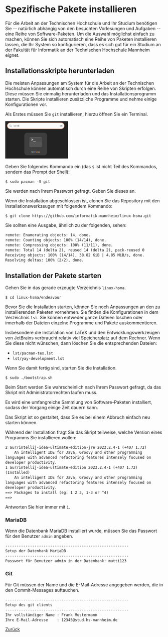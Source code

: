 # Spezifische Pakete installieren

Für die Arbeit an der Technischen Hochschule und Ihr Studium benötigen Sie -- natürlich abhängig von den besuchten Vorlesungen und Aufgaben -- eine Reihe von Software-Paketen. Um die Auswahl möglichst einfach zu machen, können Sie sich automatisch eine Reihe von Paketen installieren lassen, die Ihr System so konfigurieren, dass es sich gut für ein Studium an der Fakultät für Informatik an der Technischen Hochschule Mannheim eignet.

## Installationsskripte herunterladen

Die meisten Anpassungen am System für die Arbeit an der Technischen Hochschule können automatisch durch eine Reihe von Skripten erfolgen. Diese müssen Sie einmalig herunterladen und das Installationsprogramm starten. Die Skripte installieren zusätzliche Programme und nehme einige Konfigurationen vor.

Als Erstes müssen Sie `git` installieren, hierzu öffnen Sie ein Terminal.

<img src="img/terminal_2.png" width="200">

Geben Sie folgendes Kommando ein (das `$` ist nicht Teil des Kommandos, sondern das Prompt der Shell):

```console
$ sudo pacman -S git
```

Sie werden nach Ihrem Passwort gefragt. Geben Sie dieses an.

Wenn die Installation abgeschlossen ist, clonen Sie das Repository mit den Installationswerkzeugen mit folgendem Kommando:

```console
$ git clone https://github.com/informatik-mannheim/linux-hsma.git
```

Sie sollten eine Ausgabe, ähnlich zu der folgenden, sehen:

```console
remote: Enumerating objects: 14, done.
remote: Counting objects: 100% (14/14), done.
remote: Compressing objects: 100% (11/11), done.
remote: Total 14 (delta 2), reused 14 (delta 2), pack-reused 0
Receiving objects: 100% (14/14), 38.82 KiB | 4.85 MiB/s, done.
Resolving deltas: 100% (2/2), done.
```

## Installation der Pakete starten

Gehen Sie in das gerade erzeugte Verzeichnis `linux-hsma`.

```console
$ cd linux-hsma/endeavour
```

Bevor Sie die Installation starten, können Sie noch Anpassungen an den zu installierenden Paketen vornehmen. Sie finden die Konfigurationen in dem Verzeichnis `lst`. Sie können entweder ganze Dateien löschen oder innerhalb der Dateien einzelne Programme und Pakete auskommentieren.

Insbesondere die Installation von LaTeX und den Entwicklungswerkzeugen von JetBrains verbraucht relativ viel Speicherplatz auf dem Rechner. Wenn Sie diese nicht wünschen, dann löschen Sie die entsprechenden Dateien:

  * `lst/pacman-tex.lst`
  * `lst/yay-development.lst`

Wenn Sie damit fertig sind, starten Sie die Installation.

```console
$ sudo ./bootstrap.sh
```

Beim Start werden Sie wahrscheinlich nach Ihrem Passwort gefragt, da das Skript mit Administratorrechten laufen muss.

Es wird eine umfangreiche Sammlung von Software-Paketen installiert, sodass der Vorgang einige Zeit dauern kann.

Das Skript ist so gestaltet, dass Sie es bei einem Abbruch einfach neu starten können.

Während der Installation fragt Sie das Skript teilweise, welche Version eines Programms Sie installieren wollen:

```console
2 aur/intellij-idea-ultimate-edition-jre 2023.2.4-1 (+407 1.72)
    An intelligent IDE for Java, Groovy and other programming languages with advanced refactoring features intensely focused on developer productivity.
1 aur/intellij-idea-ultimate-edition 2023.2.4-1 (+407 1.72) (Installed)
    An intelligent IDE for Java, Groovy and other programming languages with advanced refactoring features intensely focused on developer productivity.
==> Packages to install (eg: 1 2 3, 1-3 or ^4)
==>
```

Antworten Sie hier immer mit `1`.

### MariaDB

Wenn die Datenbank MariaDB installiert wurde, müssen Sie das Passwort für den Benutzer `admin` angeben.

```console
-------------------------------------------------------
Setup der Datenbank MariaDB
-------------------------------------------------------
Passwort für Benutzer admin in der Datenbank: mutti123
```

### Git

Für Git müssen der Name und die E-Mail-Adresse angegeben werden, die in den Commit-Messages auftauchen.

```console
-------------------------------------------------------
Setup des git clients
-------------------------------------------------------
Ihr vollständiger Name : Frank Mustermann
Ihre E-Mail-Adresse    : 12345@stud.hs-mannheim.de
```

[Zurück](readme.md)
